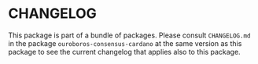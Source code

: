 # CHANGELOG

This package is part of a bundle of packages. Please consult `CHANGELOG.md` in
the package `ouroboros-consensus-cardano` at the same version as this package to
see the current changelog that applies also to this package.

